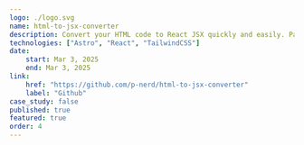 ```yaml
---
logo: ./logo.svg
name: html-to-jsx-converter
description: Convert your HTML code to React JSX quickly and easily. Paste your HTML in the website and get JSX.
technologies: ["Astro", "React", "TailwindCSS"]
date:
    start: Mar 3, 2025
    end: Mar 3, 2025
link:
    href: "https://github.com/p-nerd/html-to-jsx-converter"
    label: "Github"
case_study: false
published: true
featured: true
order: 4
---
```


